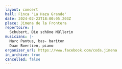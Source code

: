```yaml
---
layout: concert
hall: Finca 'La Haza Grande'
date: 2024-02-23T18:00:05.203Z
place: Jimena de la Frontera
repertoire: |
  Schubert, Die schöne Müllerin
musicians: |-
  Marc Pantus, bas- bariton
  Daan Boertien, piano
organizer_url: https://www.facebook.com/coda.jimena
in_archive: true
cancelled: false
---
```

